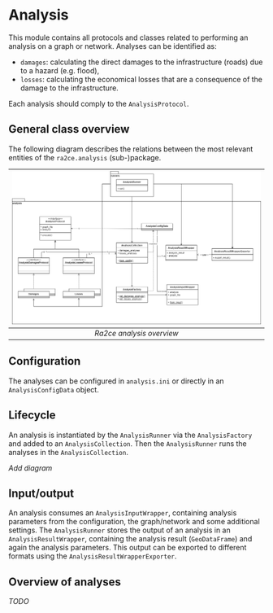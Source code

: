 # Analysis

This module contains all protocols and classes related to performing an analysis on a graph or network.
Analyses can be identified as:
- `damages`: calculating the direct damages to the infrastructure (roads) due to a hazard (e.g. flood),
- `losses`: calculating the economical losses that are a consequence of the damage to the infrastructure.

Each analysis should comply to the `AnalysisProtocol`.

## General class overview
The following diagram describes the relations between the most relevant entities of the `ra2ce.analysis` (sub-)package.

| ![ra2ce_analysis_class_diagram.drawio.png](/docs/_diagrams/ra2ce_analysis_class_diagram.drawio.png)| 
|:--:| 
| *Ra2ce analysis overview* |

## Configuration
The analyses can be configured in `analysis.ini` or directly in an `AnalysisConfigData` object.

## Lifecycle
An analysis is instantiated by the `AnalysisRunner` via the `AnalysisFactory` and added to an `AnalysisCollection`.
Then the `AnalysisRunner` runs the analyses in the `AnalysisCollection`.

_Add diagram_

## Input/output
An analysis consumes an `AnalysisInputWrapper`, containing analysis parameters from the configuration, the graph/network and some additional settings.
The `AnalysisRunner` stores the output of an analysis in an `AnalysisResultWrapper`, containing the analysis result (`GeoDataFrame`) and again the analysis parameters.
This output can be exported to different formats using the `AnalysisResultWrapperExporter`.

## Overview of analyses
_TODO_